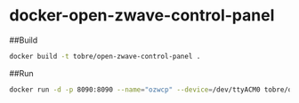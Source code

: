 # docker-open-zwave-control-panel
##Build
```sh
docker build -t tobre/open-zwave-control-panel .
```

##Run
```sh
docker run -d -p 8090:8090 --name="ozwcp" --device=/dev/ttyACM0 tobre/open-zwave-control-panel
```
